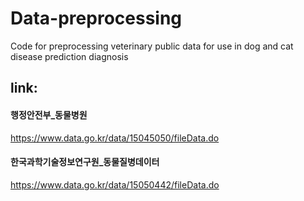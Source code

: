# Data-preprocessing

Code for preprocessing veterinary public data for use in dog and cat disease prediction diagnosis

## link:
#### 행정안전부_동물병원
https://www.data.go.kr/data/15045050/fileData.do

#### 한국과학기술정보연구원_동물질병데이터
https://www.data.go.kr/data/15050442/fileData.do
